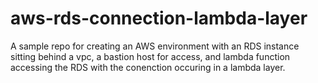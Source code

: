 # aws-rds-connection-lambda-layer
A sample repo for creating an AWS environment with an RDS instance sitting behind a vpc, a bastion host for access, and lambda function accessing the RDS with the conenction occuring in a lambda layer.
